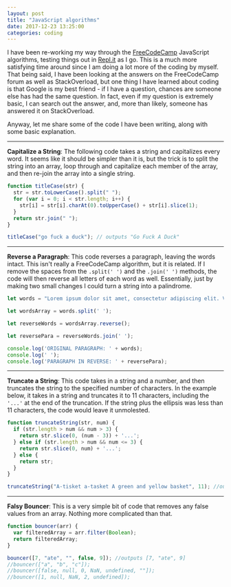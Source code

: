 ```yaml
---
layout: post
title: "JavaScript algorithms"
date: 2017-12-23 13:25:00
categories: coding
---
```


I have been re-working my way through the [FreeCodeCamp](https://www.freecodecamp.org) JavaScript algorithms, testing things out in [Repl.it](https://repl.it/repls) as I go. This is a much more satisfying time around since I am doing a lot more of the coding by myself. That being said, I have been looking at the answers on the FreeCodeCamp forum as well as StackOverload, but one thing I have learned about coding is that Google is my best friend - if I have a question, chances are someone else has had the same question. In fact, even if my question is extremely basic, I can search out the answer, and, more than likely, someone has answered it on StackOverload.

Anyway, let me share some of the code I have been writing, along with some basic explanation.

---

**Capitalize a String**: The following code takes a string and capitalizes every word. It seems like it should be simpler than it is, but the trick is to split the string into an array, loop through and capitalize each member of the array, and then re-join the array into a single string.

```JavaScript
function titleCase(str) {
  str = str.toLowerCase().split(" ");
  for (var i = 0; i < str.length; i++) {
    str[i] = str[i].charAt(0).toUpperCase() + str[i].slice(1);
  }
  return str.join(" ");
}

titleCase("go fuck a duck"); // outputs "Go Fuck A Duck"
```

---

**Reverse a Paragraph**: This code reverses a paragraph, leaving the words intact. This isn't really a FreeCodeCamp algorithm, but it is related. If I remove the spaces from the `.split(' ')` and the `.join(' ')` methods, the code will then reverse all letters of each word as well. Essentially, just by making two small changes I could turn a string into a palindrome.

```JavaScript
let words = "Lorem ipsum dolor sit amet, consectetur adipiscing elit. Vestibulum porta diam tellus, accumsan euismod orci lobortis non. Quisque eget nisl gravida, sodales lectus eu, pretium neque. Phasellus suscipit suscipit est varius rutrum. Sed placerat, risus nec tempor vestibulum, dui libero efficitur purus, in dignissim turpis felis eu elit. In vel dictum libero. Vivamus ullamcorper condimentum risus in fermentum. Fusce massa quam, lacinia nec ipsum non, tempus luctus risus. Nullam aliquam justo leo, quis placerat eros porta sit amet.";

let wordsArray = words.split(' ');

let reverseWords = wordsArray.reverse();

let reversePara = reverseWords.join(' ');

console.log('ORIGINAL PARAGRAPH: ' + words);
console.log(' ');
console.log('PARAGRAPH IN REVERSE: ' + reversePara);
```

---

**Truncate a String**: This code takes in a string and a number, and then truncates the string to the specified number of characters. In the example below, it takes in a string and truncates it to 11 characters, including the `'...'` at the end of the truncation. If the string plus the ellipsis was less than 11 characters, the code would leave it unmolested.

```JavaScript
function truncateString(str, num) {
  if (str.length > num && num > 3) {
    return str.slice(0, (num - 3)) + '...';
  } else if (str.length > num && num <= 3) {
    return str.slice(0, num) + '...';
  } else {
    return str;
  }
}

truncateString("A-tisket a-tasket A green and yellow basket", 11); //outputs 'A-tisket...'
```

---

**Falsy Bouncer**: This is a very simple bit of code that removes any false values from an array. Nothing more complicated than that.

```JavaScript
function bouncer(arr) {
  var filteredArray = arr.filter(Boolean);
  return filteredArray;
}

bouncer([7, "ate", "", false, 9]); //outputs [7, "ate", 9]
//bouncer(["a", "b", "c"]);
//bouncer([false, null, 0, NaN, undefined, ""]);
//bouncer([1, null, NaN, 2, undefined]);
```
